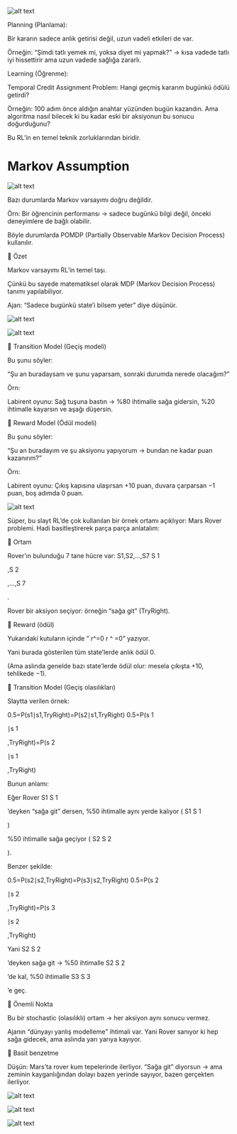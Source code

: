 ![alt text](image.png)

Planning (Planlama):

Bir kararın sadece anlık getirisi değil, uzun vadeli etkileri de var.

Örneğin: “Şimdi tatlı yemek mi, yoksa diyet mi yapmak?” → kısa vadede tatlı iyi hissettirir ama uzun vadede sağlığa zararlı.

Learning (Öğrenme):

Temporal Credit Assignment Problem: Hangi geçmiş kararım bugünkü ödülü getirdi?

Örneğin: 100 adım önce aldığın anahtar yüzünden bugün kazandın. Ama algoritma nasıl bilecek ki bu kadar eski bir aksiyonun bu sonucu doğurduğunu?

Bu RL’in en temel teknik zorluklarından biridir.


# Markov Assumption

![alt text](image-1.png)

Bazı durumlarda Markov varsayımı doğru değildir.

Örn: Bir öğrencinin performansı → sadece bugünkü bilgi değil, önceki deneyimlere de bağlı olabilir.

Böyle durumlarda POMDP (Partially Observable Markov Decision Process) kullanılır.

🎯 Özet

Markov varsayımı RL’in temel taşı.

Çünkü bu sayede matematiksel olarak MDP (Markov Decision Process) tanımı yapılabiliyor.

Ajan: “Sadece bugünkü state’i bilsem yeter” diye düşünür.

![alt text](image-2.png)


![alt text](image-3.png)


🔹 Transition Model (Geçiş modeli)

Bu şunu söyler:

“Şu an buradaysam ve şunu yaparsam, sonraki durumda nerede olacağım?”

Örn:

Labirent oyunu: Sağ tuşuna bastın → %80 ihtimalle sağa gidersin, %20 ihtimalle kayarsın ve aşağı düşersin.

🔹 Reward Model (Ödül modeli)

Bu şunu söyler:

“Şu an buradayım ve şu aksiyonu yapıyorum → bundan ne kadar puan kazanırım?”

Örn:

Labirent oyunu: Çıkış kapısına ulaşırsan +10 puan, duvara çarparsan −1 puan, boş adımda 0 puan.



![alt text](image-4.png)


Süper, bu slayt RL’de çok kullanılan bir örnek ortamı açıklıyor: Mars Rover problemi. Hadi basitleştirerek parça parça anlatalım:

🚀 Ortam

Rover’ın bulunduğu 7 tane hücre var: 
S1,S2,…,S7
S
1
	​

,S
2
	​

,…,S
7
	​

.

Rover bir aksiyon seçiyor: örneğin “sağa git” (TryRight).

🔹 Reward (ödül)

Yukarıdaki kutuların içinde “
r^=0
r
^
=0” yazıyor.

Yani burada gösterilen tüm state’lerde anlık ödül 0.

(Ama aslında genelde bazı state’lerde ödül olur: mesela çıkışta +10, tehlikede −1).

🔹 Transition Model (Geçiş olasılıkları)

Slaytta verilen örnek:

0.5=P(s1∣s1,TryRight)=P(s2∣s1,TryRight)
0.5=P(s
1
	​

∣s
1
	​

,TryRight)=P(s
2
	​

∣s
1
	​

,TryRight)

Bunun anlamı:

Eğer Rover 
S1
S
1
	​

’deyken “sağa git” dersen, %50 ihtimalle aynı yerde kalıyor (
S1
S
1
	​

)

%50 ihtimalle sağa geçiyor (
S2
S
2
	​

).

Benzer şekilde:

0.5=P(s2∣s2,TryRight)=P(s3∣s2,TryRight)
0.5=P(s
2
	​

∣s
2
	​

,TryRight)=P(s
3
	​

∣s
2
	​

,TryRight)

Yani 
S2
S
2
	​

’deyken sağa git → %50 ihtimalle 
S2
S
2
	​

’de kal, %50 ihtimalle 
S3
S
3
	​

’e geç.

🔹 Önemli Nokta

Bu bir stochastic (olasılıklı) ortam → her aksiyon aynı sonucu vermez.

Ajanın “dünyayı yanlış modelleme” ihtimali var. Yani Rover sanıyor ki hep sağa gidecek, ama aslında yarı yarıya kayıyor.

🧩 Basit benzetme

Düşün: Mars’ta rover kum tepelerinde ilerliyor. “Sağa git” diyorsun → ama zeminin kayganlığından dolayı bazen yerinde sayıyor, bazen gerçekten ilerliyor.



![alt text](image-6.png)








![alt text](image-5.png)


![alt text](image-7.png)